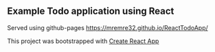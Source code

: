## Example Todo application using React

Served using github-pages
https://mremre32.github.io/ReactTodoApp/

This project was bootstrapped with [Create React App](https://github.com/facebook/create-react-app)


